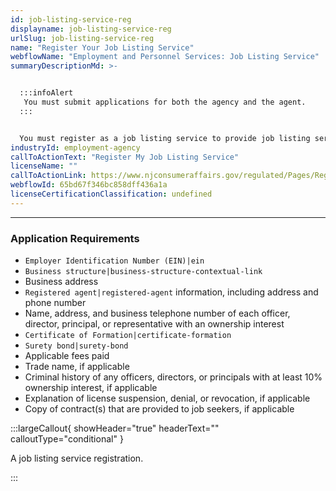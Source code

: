 ```yaml
---
id: job-listing-service-reg
displayname: job-listing-service-reg
urlSlug: job-listing-service-reg
name: "Register Your Job Listing Service"
webflowName: "Employment and Personnel Services: Job Listing Service"
summaryDescriptionMd: >-


  :::infoAlert
   You must submit applications for both the agency and the agent.
  :::


  You must register as a job listing service to provide job listing services in New Jersey. Submit your application through the Regulated Business (RGB) Online Registration Portal.
industryId: employment-agency
callToActionText: "Register My Job Listing Service"
licenseName: ""
callToActionLink: https://www.njconsumeraffairs.gov/regulated/Pages/Regulated-Business-Online-Registration.aspx
webflowId: 65bd67f346bc858dff436a1a
licenseCertificationClassification: undefined
---
```


---

### Application Requirements

- `Employer Identification Number (EIN)|ein`
- `Business structure|business-structure-contextual-link`
- Business address
- `Registered agent|registered-agent` information, including address and phone number
- Name, address, and business telephone number of each officer, director, principal, or representative with an ownership interest
- `Certificate of Formation|certificate-formation`
- `Surety bond|surety-bond`
- Applicable fees paid
- Trade name, if applicable
- Criminal history of any officers, directors, or principals with at least 10% ownership interest, if applicable
- Explanation of license suspension, denial, or revocation, if applicable
- Copy of contract(s) that are provided to job seekers, if applicable

:::largeCallout{ showHeader="true" headerText="" calloutType="conditional" }

A job listing service registration.

:::
